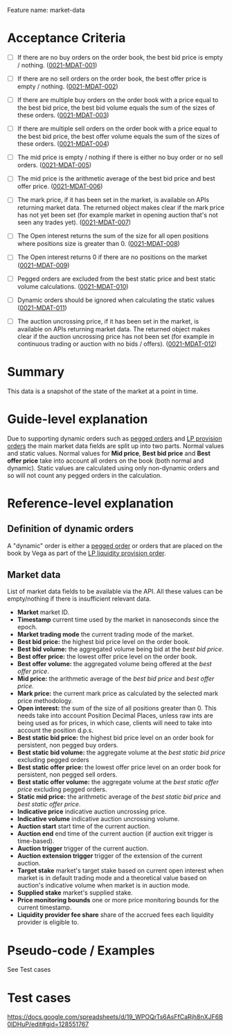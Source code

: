 Feature name: market-data

# Acceptance Criteria
- [ ] If there are no buy orders on the order book, the best bid price is empty / nothing. (<a name="0021-MDAT-001" href="#0021-MDAT-001">0021-MDAT-001</a>)
- [ ] If there are no sell orders on the order book, the best offer price is empty / nothing. (<a name="0021-MDAT-002" href="#0021-MDAT-002">0021-MDAT-002</a>)
- [ ] If there are multiple buy orders on the order book with a price equal to the best bid price, the best bid volume equals the sum of the sizes of these orders. (<a name="0021-MDAT-003" href="#0021-MDAT-003">0021-MDAT-003</a>)
- [ ] If there are multiple sell orders on the order book with a price equal to the best bid price, the best offer volume equals the sum of the sizes of these orders. (<a name="0021-MDAT-004" href="#0021-MDAT-004">0021-MDAT-004</a>)
- [ ] The mid price is empty / nothing if there is either no buy order or no sell orders. (<a name="0021-MDAT-005" href="#0021-MDAT-005">0021-MDAT-005</a>)
- [ ] The mid price is the arithmetic average of the best bid price and best offer price. (<a name="0021-MDAT-006" href="#0021-MDAT-006">0021-MDAT-006</a>)
- [ ] The mark price, if it has been set in the market, is available on APIs returning market data. The returned object makes clear if the mark price has not yet been set (for example market in opening auction that's not seen any trades yet). (<a name="0021-MDAT-007" href="#0021-MDAT-007">0021-MDAT-007</a>)
- [ ] The Open interest returns the sum of the size for all open positions where positions size is greater than 0. (<a name="0021-MDAT-008" href="#0021-MDAT-008">0021-MDAT-008</a>) 
- [ ] The Open interest returns 0 if there are no positions on the market (<a name="0021-MDAT-009" href="#0021-MDAT-009">0021-MDAT-009</a>)
- [ ] Pegged orders are excluded from the best static price and best static volume calculations. (<a name="0021-MDAT-010" href="#0021-MDAT-010">0021-MDAT-010</a>)
- [ ] Dynamic orders should be ignored when calculating the static values (<a name="0021-MDAT-011" href="#0021-MDAT-011">0021-MDAT-011</a>)
- [ ] The auction uncrossing price, if it has been set in the market, is available on APIs returning market data. The returned object makes clear if the auction uncrossing price has not been set (for example in continuous trading or auction with no bids / offers). (<a name="0021-MDAT-012" href="#0021-MDAT-007">0021-MDAT-012</a>)


# Summary
This data is a snapshot of the state of the market at a point in time.

# Guide-level explanation
Due to supporting dynamic orders such as [pegged orders](0037-OPEG-pegged_orders.md) and [LP provision orders](0038-OLIQ-liquidity_provision_order_type.md) the main market data fields are split up into two parts. Normal values and static values. Normal values for **Mid price**, **Best bid price** and **Best offer price** take into account all orders on the book (both normal and dynamic). Static values are calculated using only non-dynamic orders and so will not count any pegged orders in the calculation.

# Reference-level explanation

## Definition of dynamic orders
A "dynamic" order is either a [pegged order](0037-OPEG-pegged_orders.md) or orders that are placed on the book by Vega as part of the [LP liquidity provision order](0038-OLIQ-liquidity_provision_order_type.md).

## Market data

List of market data fields to be available via the API. All these values can be empty/nothing if there is insufficient relevant data.

  - **Market** market ID.
  - **Timestamp** current time used by the market in nanoseconds since the epoch.
  - **Market trading mode** the current trading mode of the market.
  - **Best bid price:** the highest bid price level on the order book.
  - **Best bid volume:** the aggregated volume being bid at the _best bid price_.
  - **Best offer price:** the lowest offer price level on the order book.
  - **Best offer volume:** the aggregated volume being offered at the _best offer price_.
  - **Mid price:** the arithmetic average of the _best bid price_ and _best offer price_.
  - **Mark price:** the current mark price as calculated by the selected mark price methodology.
  - **Open interest:** the sum of the size of all positions greater than 0. This needs take into account Position Decimal Places, unless raw ints are being used as for prices, in which case, clients will need to take into account the position d.p.s.
  - **Best static bid price:** the highest bid price level on an order book for persistent, non pegged buy orders.
  - **Best static bid volume:** the aggregate volume at the _best static bid price_ excluding pegged orders
  - **Best static offer price:** the lowest offer price level on an order book for persistent, non pegged sell orders.
  - **Best static offer volume:** the aggregate volume at the _best static offer price_ excluding pegged orders.
  - **Static mid price:** the arithmetic average of the _best static bid price_ and _best static offer price_.
  - **Indicative price** indicative auction uncrossing price.
  - **Indicative volume** indicative auction uncrossing volume.
  - **Auction start** start time of the current auction.
  - **Auction end** end time of the current auction (if auction exit trigger is time-based).
  - **Auction trigger** trigger of the current auction.
  - **Auction extension trigger** trigger of the extension of the current auction.
  - **Target stake** market's target stake based on current open interest when market is in default trading mode and a theoretical value based on auction's indicative volume when market is in auction mode.
  - **Supplied stake** market's supplied stake.
  - **Price monitoring bounds** one or more price monitoring bounds for the current timestamp.
  - **Liquidity provider fee share** share of the accrued fees each liquidity provider is eligible to.

# Pseudo-code / Examples

See Test cases

# Test cases

https://docs.google.com/spreadsheets/d/19_WPOQrTs6AsFfCaRjh8nXJF6B0IDHuP/edit#gid=128551767


